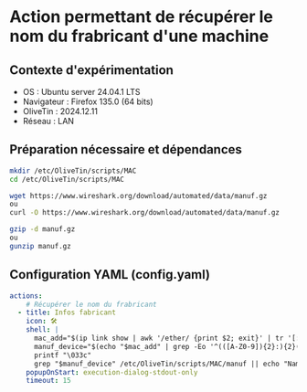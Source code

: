 # Action permettant de récupérer le nom du frabricant d'une machine
## Contexte d'expérimentation
* OS : Ubuntu server 24.04.1 LTS
* Navigateur : Firefox 135.0 (64 bits)
* OliveTin : 2024.12.11
* Réseau : LAN
  
## Préparation nécessaire et dépendances
```bash
mkdir /etc/OliveTin/scripts/MAC
cd /etc/OliveTin/scripts/MAC

wget https://www.wireshark.org/download/automated/data/manuf.gz
ou
curl -O https://www.wireshark.org/download/automated/data/manuf.gz

gzip -d manuf.gz
ou
gunzip manuf.gz
```

## Configuration YAML (config.yaml)
```yaml
actions:
    # Récupérer le nom du frabricant
  - title: Infos fabricant
    icon: 🛠️
    shell: |
      mac_add="$(ip link show | awk '/ether/ {print $2; exit}' | tr '[:lower:]' '[:upper:]')"
      manuf_device="$(echo "$mac_add" | grep -Eo '^(([A-Z0-9]){2}:){2}([A-Z0-9]){2}')"
      printf "\033c"
      grep "$manuf_device" /etc/OliveTin/scripts/MAC/manuf || echo "Name not found $mac_add"
    popupOnStart: execution-dialog-stdout-only
    timeout: 15                
```
